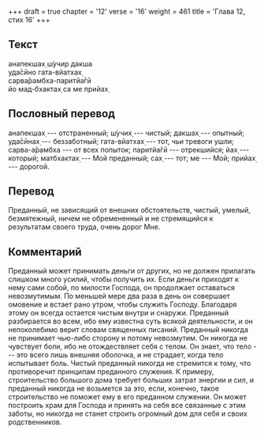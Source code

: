 +++
draft = true
chapter = '12'
verse = '16'
weight = 461
title = 'Глава 12, стих 16'
+++
## Текст

анапекшах̣ ш́учир дакша  
уда̄сӣно гата-вйатхах̣  
сарва̄рамбха-паритйа̄гӣ  
йо мад-бхактах̣ са ме прийах̣

## Пословный перевод

анапекшах̣ --- отстраненный; ш́учих̣ --- чистый; дакшах̣ --- опытный;
уда̄сӣнах̣ --- беззаботный; гата-вйатхах̣ --- тот, чьи тревоги ушли;
сарва-а̄рамбха --- от всех попыток; паритйа̄гӣ --- отрекшийся; йах̣ ---
который; матбхактах̣ --- Мой преданный; сах̣ --- тот; ме --- Мой; прийах̣
--- дорогой.

## Перевод

Преданный, не зависящий от внешних обстоятельств, чистый, умелый,
безмятежный, ничем не обремененный и не стремящийся к результатам своего
труда, очень дорог Мне.

## Комментарий

Преданный может принимать деньги от других, но не должен прилагать
слишком много усилий, чтобы получить их. Если деньги приходят к нему
сами собой, по милости Господа, он продолжает оставаться невозмутимым.
По меньшей мере два раза в день он совершает омовение и встает рано
утром, чтобы служить Господу. Благодаря этому он всегда остается чистым
внутри и снаружи. Преданный разбирается во всем, ибо ему известна суть
всякой деятельности, и он непоколебимо верит словам священных писаний.
Преданный никогда не принимает чью-либо сторону и потому невозмутим. Он
никогда не чувствует боли, ибо не отождествляет себя с телом. Он знает,
что тело --- это всего лишь внешняя оболочка, и не страдает, когда тело
испытывает боль. Чистый преданный никогда не стремится к тому, что
противоречит принципам преданного служения. К примеру, строительство
большого дома требует больших затрат энергии и сил, и преданный никогда
не возьмется за это, если, конечно, такое строительство не поможет ему в
его преданном служении. Он может построить храм для Господа и принять на
себя все связанные с этим заботы, но никогда не станет строить огромный
дом для себя и своих родственников.

